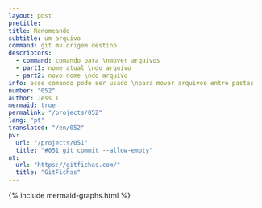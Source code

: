 ```yaml
---
layout: post
pretitle: 
title: Renomeando
subtitle: um arquivo
command: git mv origem destino
descriptors:
  - command: comando para \nmover arquivos
  - part1: nome atual \ndo arquivo
  - part2: novo nome \ndo arquivo
info: esse comando pode ser usado \npara mover arquivos entre pastas
number: "052"
author: Jess T
mermaid: true
permalink: "/projects/052"
lang: "pt"
translated: "/en/052"
pv:
  url: "/projects/051"
  title: "#051 git commit --allow-empty"
nt:
  url: "https://gitfichas.com/"
  title: "GitFichas"
---
```


{% include mermaid-graphs.html %}

